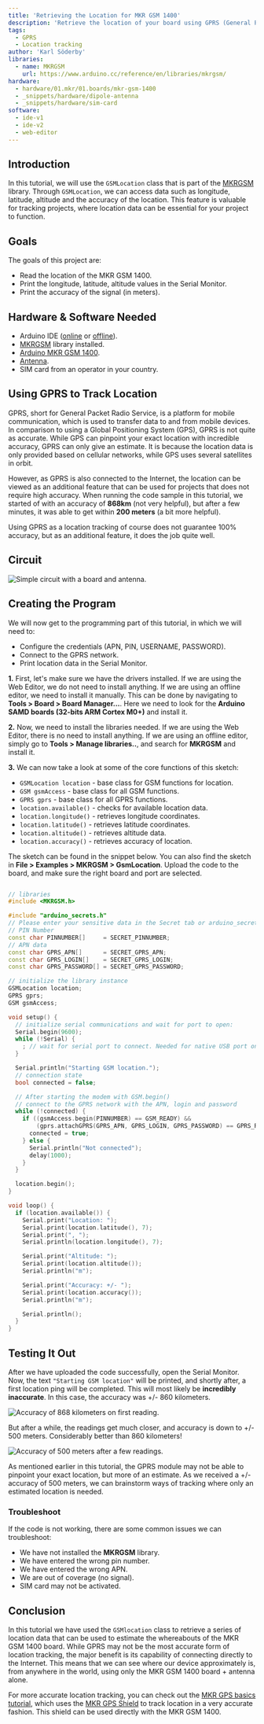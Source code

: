 ```yaml
---
title: 'Retrieving the Location for MKR GSM 1400'
description: 'Retrieve the location of your board using GPRS (General Packet Radio Service).'
tags:
  - GPRS
  - Location tracking
author: 'Karl Söderby'
libraries:
  - name: MKRGSM
    url: https://www.arduino.cc/reference/en/libraries/mkrgsm/
hardware:
  - hardware/01.mkr/01.boards/mkr-gsm-1400
  - _snippets/hardware/dipole-antenna
  - _snippets/hardware/sim-card
software:
  - ide-v1
  - ide-v2
  - web-editor
---
```



## Introduction

In this tutorial, we will use the `GSMLocation` class that is part of the [MKRGSM](https://www.arduino.cc/en/Reference/MKRGSM) library. Through `GSMLocation`, we can access data such as longitude, latitude, altitude and the accuracy of the location. This feature is valuable for tracking projects, where location data can be essential for your project to function.

## Goals

The goals of this project are:

- Read the location of the MKR GSM 1400.
- Print the longitude, latitude, altitude values in the Serial Monitor.
- Print the accuracy of the signal (in meters).

## Hardware & Software Needed

- Arduino IDE ([online](https://create.arduino.cc/) or [offline](https://www.arduino.cc/en/main/software)).
- [MKRGSM](https://www.arduino.cc/en/Reference/GSM) library installed.
- [Arduino MKR GSM 1400](https://store.arduino.cc/mkr-gsm-1400).
- [Antenna](https://store.arduino.cc/antenna).
- SIM card from an operator in your country.

## Using GPRS to Track Location

GPRS, short for General Packet Radio Service, is a platform for mobile communication, which is used to transfer data to and from mobile devices. In comparison to using a Global Positioning System (GPS), GPRS is not quite as accurate. While GPS can pinpoint your exact location with incredible accuracy, GPRS can only give an estimate. It is because the location data is only provided based on cellular networks, while GPS uses several satellites in orbit.

However, as GPRS is also connected to the Internet, the location can be viewed as an additional feature that can be used for projects that does not require high accuracy. When running the code sample in this tutorial, we started of with an accuracy of **868km** (not very helpful), but after a few minutes, it was able to get within **200 meters** (a bit more helpful).

Using GPRS as a location tracking of course does not guarantee 100% accuracy, but as an additional feature, it does the job quite well.

## Circuit

![Simple circuit with a board and antenna.](assets/MKRGSM_T6_IMG01.png)

## Creating the Program

We will now get to the programming part of this tutorial, in which we will need to:

- Configure the credentials (APN, PIN, USERNAME, PASSWORD).
- Connect to the GPRS network.
- Print location data in the Serial Monitor.

**1.** First, let's make sure we have the drivers installed. If we are using the Web Editor, we do not need to install anything. If we are using an offline editor, we need to install it manually. This can be done by navigating to **Tools > Board > Board Manager...**. Here we need to look for the **Arduino SAMD boards (32-bits ARM Cortex M0+)** and install it.

**2.** Now, we need to install the libraries needed. If we are using the Web Editor, there is no need to install anything. If we are using an offline editor, simply go to **Tools > Manage libraries..**, and search for **MKRGSM** and install it.

**3.** We can now take a look at some of the core functions of this sketch:

- `GSMLocation location` - base class for GSM functions for location.
- `GSM gsmAccess` - base class for all GSM functions.
- `GPRS gprs` - base class for all GPRS functions.
- `location.available()` - checks for available location data.
- `location.longitude()` - retrieves longitude coordinates.
- `location.latitude()` - retrieves latitude coordinates.
- `location.altitude()` - retrieves altitude data.
- `location.accuracy()` - retrieves accuracy of location.

The sketch can be found in the snippet below. You can also find the sketch in **File > Examples > MKRGSM > GsmLocation**. Upload the code to the board, and make sure the right board and port are selected.

```cpp

// libraries
#include <MKRGSM.h>

#include "arduino_secrets.h"
// Please enter your sensitive data in the Secret tab or arduino_secrets.h
// PIN Number
const char PINNUMBER[]     = SECRET_PINNUMBER;
// APN data
const char GPRS_APN[]      = SECRET_GPRS_APN;
const char GPRS_LOGIN[]    = SECRET_GPRS_LOGIN;
const char GPRS_PASSWORD[] = SECRET_GPRS_PASSWORD;

// initialize the library instance
GSMLocation location;
GPRS gprs;
GSM gsmAccess;

void setup() {
  // initialize serial communications and wait for port to open:
  Serial.begin(9600);
  while (!Serial) {
    ; // wait for serial port to connect. Needed for native USB port only
  }

  Serial.println("Starting GSM location.");
  // connection state
  bool connected = false;

  // After starting the modem with GSM.begin()
  // connect to the GPRS network with the APN, login and password
  while (!connected) {
    if ((gsmAccess.begin(PINNUMBER) == GSM_READY) &&
        (gprs.attachGPRS(GPRS_APN, GPRS_LOGIN, GPRS_PASSWORD) == GPRS_READY)) {
      connected = true;
    } else {
      Serial.println("Not connected");
      delay(1000);
    }
  }

  location.begin();
}

void loop() {
  if (location.available()) {
    Serial.print("Location: ");
    Serial.print(location.latitude(), 7);
    Serial.print(", ");
    Serial.println(location.longitude(), 7);

    Serial.print("Altitude: ");
    Serial.print(location.altitude());
    Serial.println("m");

    Serial.print("Accuracy: +/- ");
    Serial.print(location.accuracy());
    Serial.println("m");

    Serial.println();
  }
}
```

## Testing It Out

After we have uploaded the code successfully, open the Serial Monitor. Now, the text `"Starting GSM location"` will be printed, and shortly after, a first location ping will be completed. This will most likely be **incredibly inaccurate**. In this case, the accuracy was +/- 860 kilometers.

![Accuracy of 868 kilometers on first reading.](assets/MKRGSM_T6_IMG02.png)

But after a while, the readings get much closer, and accuracy is down to +/- 500 meters. Considerably better than 860 kilometers!

![Accuracy of 500 meters after a few readings.](assets/MKRGSM_T6_IMG03.png)

As mentioned earlier in this tutorial, the GPRS module may not be able to pinpoint your exact location, but more of an estimate. As we received a +/- accuracy of 500 meters, we can brainstorm ways of tracking where only an estimated location is needed.

### Troubleshoot

If the code is not working, there are some common issues we can troubleshoot:

- We have not installed the **MKRGSM** library.
- We have entered the wrong pin number.
- We have entered the wrong APN.
- We are out of coverage (no signal).
- SIM card may not be activated.

## Conclusion

In this tutorial we have used the `GSMlocation` class to retrieve a series of location data that can be used to estimate the whereabouts of the MKR GSM 1400 board. While GPRS may not be the most accurate form of location tracking, the major benefit is its capability of connecting directly to the Internet. This means that we can see where our device approximately is, from anywhere in the world, using only the MKR GSM 1400 board + antenna alone.

For more accurate location tracking, you can check out the [MKR GPS basics tutorial](/tutorials/mkr-gps-shield/mkr-gps-basic), which uses the [MKR GPS Shield](https://store.arduino.cc/arduino-mkr-gps-shield) to track location in a very accurate fashion. This shield can be used directly with the MKR GSM 1400.
